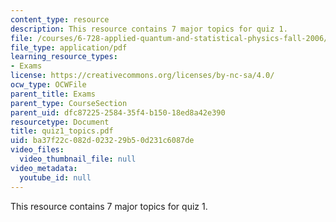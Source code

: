 ```yaml
---
content_type: resource
description: This resource contains 7 major topics for quiz 1.
file: /courses/6-728-applied-quantum-and-statistical-physics-fall-2006/ba37f22c082d023229b50d231c6087de_quiz1_topics.pdf
file_type: application/pdf
learning_resource_types:
- Exams
license: https://creativecommons.org/licenses/by-nc-sa/4.0/
ocw_type: OCWFile
parent_title: Exams
parent_type: CourseSection
parent_uid: dfc87225-2584-35f4-b150-18ed8a42e390
resourcetype: Document
title: quiz1_topics.pdf
uid: ba37f22c-082d-0232-29b5-0d231c6087de
video_files:
  video_thumbnail_file: null
video_metadata:
  youtube_id: null
---
```

This resource contains 7 major topics for quiz 1.